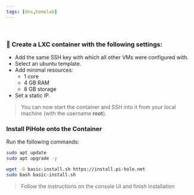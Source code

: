 ```yaml
---
tags: [dns,homelab]
---
```


</br>

### 🔧 Create a LXC container with the following settings:

- Add the same SSH key with which all other VMs were configured with.
- Select an ubuntu template.
- Add minimal resources:
	- 1 core
	- 4 GB RAM
	- 8 GB storage
- Set a static IP.

> You can now start the container and SSH into it from your local machine (with the username **root**).


### Install PiHole onto the Container

Run the following commands:

```bash ln:False
sudo apt update
sudo apt upgrade -y
```

```bash ln:False
wget -O basic-install.sh https://install.pi-hole.net
sudo bash basic-install.sh
```

> Follow the instructions on the console UI and finish installation



